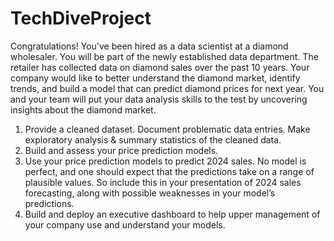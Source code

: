 # TechDiveProject
Congratulations! You've been hired as a data scientist at a diamond wholesaler. You will be part of the newly established data department. The retailer has collected data on diamond sales over the past 10 years. Your company would like to better understand the diamond market, identify trends, and build a model that can predict diamond prices for next year. You and your team will put your data analysis skills to the test by uncovering insights about the diamond market.
1.	Provide a cleaned dataset. Document problematic data entries. Make exploratory analysis & summary statistics of the cleaned data.
2.	Build and assess your price prediction models.
3.	Use your price prediction models to predict 2024 sales. No model is perfect, and one should expect that the predictions take on a range of plausible values. So include this in your presentation of 2024 sales forecasting, along with possible weaknesses in your model’s predictions. 
4.	Build and deploy an executive dashboard to help upper management of your company use and understand your models.

